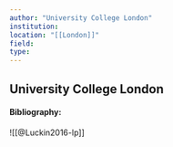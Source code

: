 ```yaml
---
author: "University College London"
institution:
location: "[[London]]"
field:
type:
---
```


## University College London
#### Bibliography:

![[@Luckin2016-lp]]
